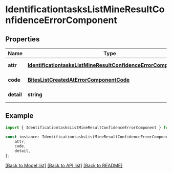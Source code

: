 # IdentificationtasksListMineResultConfidenceErrorComponent


## Properties

Name | Type | Description | Notes
------------ | ------------- | ------------- | -------------
**attr** | [**IdentificationtasksListMineResultConfidenceErrorComponentAttr**](IdentificationtasksListMineResultConfidenceErrorComponentAttr.md) |  | [default to undefined]
**code** | [**BitesListCreatedAtErrorComponentCode**](BitesListCreatedAtErrorComponentCode.md) |  | [default to undefined]
**detail** | **string** |  | [default to undefined]

## Example

```typescript
import { IdentificationtasksListMineResultConfidenceErrorComponent } from 'mosquito-alert';

const instance: IdentificationtasksListMineResultConfidenceErrorComponent = {
    attr,
    code,
    detail,
};
```

[[Back to Model list]](../README.md#documentation-for-models) [[Back to API list]](../README.md#documentation-for-api-endpoints) [[Back to README]](../README.md)
